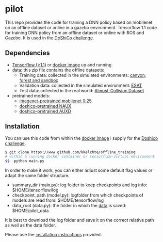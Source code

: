 # pilot
This repo provides the code for training a DNN policy based on mobilenet on an offline dataset or online in a gazebo environment.
Tensorflow 1.1 code for training DNN policy from an offline dataset or online with ROS and Gazebo. It is used in the [DoShiCo challenge](https://kkelchte.github.io/doshico).

## Dependencies
* [Tensorflow (>1.1)](https://www.tensorflow.org/install/) or [docker image](https://hub.docker.com/r/kkelchte/ros_gazebo_tensorflow/) up and running.
* [data]("https://homes.esat.kuleuven.be/~kkelchte/pilot_data/data.zip"): this zip file contains the offline datasets:
  * Training data: collected in the simulated environments: [canyon, forest and sandbox](https://homes.esat.kuleuven.be/~kkelchte/data/pilot_data/canyon_forest_sandbox.zip)
  * Validation data: collected in the simulated environment: [ESAT](https://homes.esat.kuleuven.be/~kkelchte/data/pilot_data/esat.zip)
  * Test data: collected in the real world: [Almost-Collision Dataset](https://homes.esat.kuleuven.be/~kkelchte/data/pilot_data/almost_collision_set.zip)
* pretrained models: 
  * [imagenet-pretrained mobilenet 0.25](https://homes.esat.kuleuven.be/~kkelchte/checkpoints/mobilenet_025.zip)
  * [doshico-pretrained NAUX](https://homes.esat.kuleuven.be/~kkelchte/checkpoints/naux.zip)
  * [doshico-pretrained AUXD](https://homes.esat.kuleuven.be/~kkelchte/checkpoints/auxd.zip)


## Installation
You can use this code from within the [docker image](https://hub.docker.com/r/kkelchte/ros_gazebo_tensorflow/) I supply for the [Doshico challenge](http://kkelchte.github.io/doshico).
```bash
$ git clone https://www.github.com/kkelchte/offline_training
# within a running docker container or tensorflow-virtual environment
$$  python main.py
```
In order to make it work, you can either adjust some default flag values or adapt the same folder structure.
* summary_dir (main.py): log folder to keep checkpoints and log info: $HOME/tensorflow/log
* checkpoint_path (model.py): logfolder from which checkpoints of models are read from: $HOME/tensorflow/log
* data_root (data.py): the folder in which the [data]("https://homes.esat.kuleuven.be/~kkelchte/pilot_data/data.zip") is saved: $HOME/pilot_data

It is best to download the log folder and save it on the correct relative path as well as the data folder.

Please use the [installation instructions](https://github.com/kkelchte/doshico/tree/master/assets/instructions) provided.



